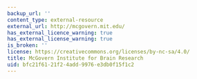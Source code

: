 ```yaml
---
backup_url: ''
content_type: external-resource
external_url: http://mcgovern.mit.edu/
has_external_licence_warning: true
has_external_license_warning: true
is_broken: ''
license: https://creativecommons.org/licenses/by-nc-sa/4.0/
title: McGovern Institute for Brain Research
uid: bfc21f61-21f2-4add-9976-e3db0f15f1c2
---
```

